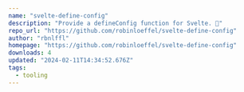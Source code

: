 ```yaml
---
name: "svelte-define-config"
description: "Provide a defineConfig function for Svelte. 👀"
repo_url: "https://github.com/robinloeffel/svelte-define-config"
author: "rbnlffl"
homepage: "https://github.com/robinloeffel/svelte-define-config"
downloads: 4
updated: "2024-02-11T14:34:52.676Z"
tags: 
  - tooling
---
```

